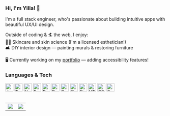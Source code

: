 <h3>Hi, I'm Yilla! 👋</h3>
<p>
  I'm a full stack engineer, who's passionate about building intuitive apps with beautiful UX/UI design.
</p>

Outside of coding & 🏄 the web, I enjoy:
  <br>💆‍♀️ Skincare and skin science (I'm a licensed esthetician!)
  <br>🛋 DIY interior design — painting murals & restoring furniture
  
<p>🖥 Currently working on my <a href="https://yillachen.com" target="_blank">portfolio</a> — adding accessibility features!</p>

<h3>Languages & Tech</h3>
<div>
<img height="25" width="25" src="https://cdn.jsdelivr.net/gh/devicons/devicon/icons/javascript/javascript-plain.svg" alt="Javascript" />
<img height="25" width="25" src="https://cdn.jsdelivr.net/gh/devicons/devicon/icons/typescript/typescript-plain.svg" alt="TypeScript" />
<img height="25" width="25" src="https://cdn.jsdelivr.net/gh/devicons/devicon/icons/nodejs/nodejs-plain.svg" alt="Node.js" />
<img height="25" width="25" src="https://cdn.jsdelivr.net/gh/devicons/devicon/icons/express/express-original.svg" alt="Express.js" />
<img height="25" width="25" src="https://cdn.jsdelivr.net/gh/devicons/devicon/icons/react/react-original.svg" alt="React" />
<img height="25" width="25" src="https://cdn.jsdelivr.net/gh/devicons/devicon/icons/redux/redux-original.svg" alt="Redux" />
<img height="25" width="25" src="https://cdn.jsdelivr.net/gh/devicons/devicon/icons/postgresql/postgresql-plain.svg" alt="PostgreSQL" />
<img height="25" width="25" src="https://cdn.jsdelivr.net/gh/devicons/devicon/icons/firebase/firebase-plain.svg" alt="Firebase" />
<img height="25" width="25" src="https://cdn.jsdelivr.net/gh/devicons/devicon/icons/figma/figma-original.svg" alt="Figma" />
<img height="25" width="25" src="https://cdn.jsdelivr.net/gh/devicons/devicon/icons/html5/html5-plain-wordmark.svg" alt="HTML5" />
<img height="25" width="25" src="https://cdn.jsdelivr.net/gh/devicons/devicon/icons/css3/css3-plain-wordmark.svg" alt="CSS3" />
<img height="25" width="25" src="https://cdn.jsdelivr.net/gh/devicons/devicon/icons/sequelize/sequelize-plain.svg" alt="Sequelize" />
</div>
<br />

<table border="0">
  <tr><td><img align="center" src="https://github-readme-stats.vercel.app/api?username=yillachen&hide=issues,stars&show_icons=true&card_width=450" /></td><td>
<img align="center" src="https://github-readme-stats.vercel.app/api/top-langs/?username=yillachen&layout=compact&hide=Ruby&card_width=450" /></td></tr>
  </table>
